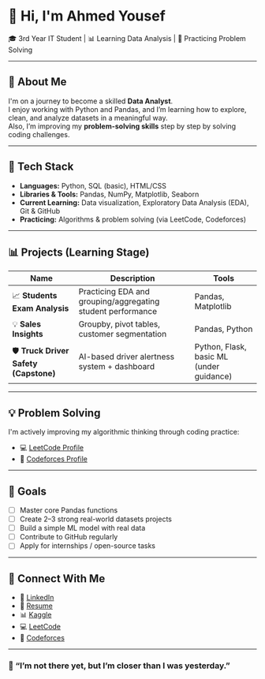 # 👋 Hi, I'm Ahmed Yousef

🎓 3rd Year IT Student | 📊 Learning Data Analysis | 🧠 Practicing Problem Solving

---

## 🚀 About Me

I'm on a journey to become a skilled **Data Analyst**.  
I enjoy working with Python and Pandas, and I’m learning how to explore, clean, and analyze datasets in a meaningful way.  
Also, I’m improving my **problem-solving skills** step by step by solving coding challenges.

---

## 🧰 Tech Stack

- **Languages:** Python, SQL (basic), HTML/CSS
- **Libraries & Tools:** Pandas, NumPy, Matplotlib, Seaborn
- **Current Learning:** Data visualization, Exploratory Data Analysis (EDA), Git & GitHub
- **Practicing:** Algorithms & problem solving (via LeetCode, Codeforces)

---

## 📊 Projects (Learning Stage)

| Name | Description | Tools |
|------|-------------|-------|
| 📈 **Students Exam Analysis** | Practicing EDA and grouping/aggregating student performance | Pandas, Matplotlib |
| 💡 **Sales Insights** | Groupby, pivot tables, customer segmentation | Pandas, Python |
| 🛡️ **Truck Driver Safety (Capstone)** | AI-based driver alertness system + dashboard | Python, Flask, basic ML (under guidance)

---

## 💡 Problem Solving

I'm actively improving my algorithmic thinking through coding practice:

- 💻 [LeetCode Profile](https://leetcode.com/u/ahmedjoo2003/)
- 🧠 [Codeforces Profile](https://codeforces.com/profile/Ahmed_jo2003)

---

## 🎯 Goals

- [ ] Master core Pandas functions
- [ ] Create 2–3 strong real-world datasets projects
- [ ] Build a simple ML model with real data
- [ ] Contribute to GitHub regularly
- [ ] Apply for internships / open-source tasks

---

## 📎 Connect With Me

- 🔗 [LinkedIn](https://www.linkedin.com/in/ahmed-yousef-273050350/)
- 📘 [Resume](https://drive.google.com/your-resume)
- 📊 [Kaggle](https://www.kaggle.com/ahmedyousef2003)
- 💻 [LeetCode](https://leetcode.com/u/ahmedjoo2003/)
- 🧠 [Codeforces](https://codeforces.com/profile/Ahmed_jo2003)

---

### 📌 “I’m not there yet, but I’m closer than I was yesterday.”
